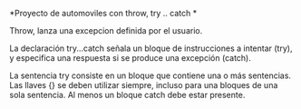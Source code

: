 *Proyecto de automoviles con throw, try .. catch * 

Throw, lanza una excepcion definida por el usuario.

La declaración try...catch señala un bloque de instrucciones a intentar (try), y especifica una respuesta si se produce una excepción (catch).

La sentencia try consiste en un bloque que contiene una o más sentencias. Las llaves {} se deben utilizar siempre, incluso para una bloques de una sola sentencia. Al menos un bloque catch debe estar presente.
